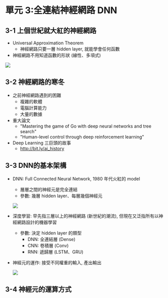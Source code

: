 單元 3:全連結神經網路 DNN
=========================

## 3-1 上個世紀就大紅的神經網路
- Universal Approximation Theorem
  - 神經網路只要一層 hidden layer, 就能學會任何函數
- 神經網路不用知道函數的形狀 (線性、多項式)

![](https://user-images.githubusercontent.com/11552271/135728780-f511ec4e-84e8-4e0c-87a7-f217d5be458a.png)

## 3-2 神經網路的寒冬
- 之前神經網路遇到的困難
  - 複雜的軟體
  - 電腦計算能力
  - 大量的數據
- 重大論文
  - "Mastering the game of Go with deep neural networks and tree search"
  - "Human-level control through deep reinforcement learning"
- Deep Learning 三巨頭的故事
  - http://bit.ly/ai_history

## 3-3 DNN的基本架構
- DNN: Full Connected Neural Network, 1980 年代火紅的 model
	- 層層之間的神經元是完全連結
	- 參數: 幾層 hidden layer、每層幾個神經元

	![](https://user-images.githubusercontent.com/11552271/136219900-b025b4ad-de9c-463f-a719-ff92fa6d12b5.png)

- 深度學習: 早先指三層以上的神經網路 (新世紀的潮流), 但現在又泛指所有以神經網路設計的機器學習
  	- 參數: 決定 hidden layer 的類型
		- DNN: 全連結層 (Dense)
		- CNN: 卷積層 (Conv)
		- RNN: 遞歸層 (LSTM、GRU)
- 神經元的運作: 接受不同權重的輸入, 產出輸出

	![](https://user-images.githubusercontent.com/11552271/136221003-8ae1c403-63f2-4838-a48e-17c662445d50.png)

## 3-4 神經元的運算方式

